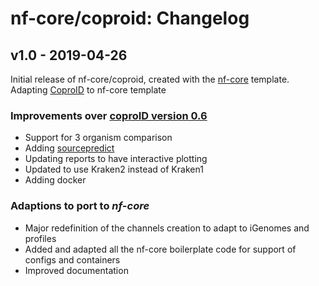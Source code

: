 # nf-core/coproid: Changelog

## v1.0 - 2019-04-26

Initial release of nf-core/coproid, created with the [nf-core](http://nf-co.re/) template.
Adapting [CoproID](https://github.com/maxibor/coproID/tree/dev) to nf-core template

### Improvements over [coproID version 0.6](https://github.com/maxibor/coproID/releases/tag/v0.6.0)

-   Support for 3 organism comparison
-   Adding [sourcepredict](https://github.com/maxibor/sourcepredict)
-   Updating reports to have interactive plotting
-   Updated to use Kraken2 instead of Kraken1
-   Adding docker

### Adaptions to port to _nf-core_

-   Major redefinition of the channels creation to adapt to iGenomes and profiles
-   Added and adapted all the nf-core boilerplate code for support of configs and containers
-   Improved documentation
